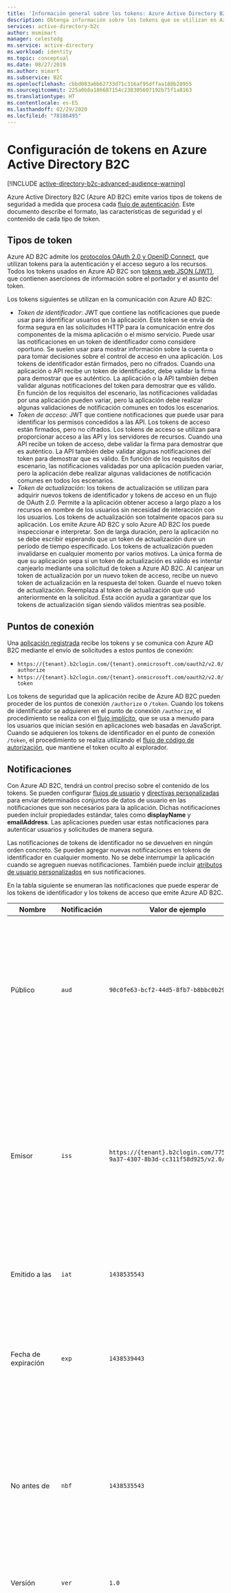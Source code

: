 ```yaml
---
title: 'Información general sobre los tokens: Azure Active Directory B2C'
description: Obtenga información sobre los tokens que se utilizan en Azure Active Directory B2C.
services: active-directory-b2c
author: msmimart
manager: celestedg
ms.service: active-directory
ms.workload: identity
ms.topic: conceptual
ms.date: 08/27/2019
ms.author: mimart
ms.subservice: B2C
ms.openlocfilehash: cbbd083a6b62733d71c316af95dffaa188b28955
ms.sourcegitcommit: 225a0b8a186687154c238305607192b75f1a8163
ms.translationtype: HT
ms.contentlocale: es-ES
ms.lasthandoff: 02/29/2020
ms.locfileid: "78186495"
---
```

# <a name="overview-of-tokens-in-azure-active-directory-b2c"></a>Configuración de tokens en Azure Active Directory B2C

[!INCLUDE [active-directory-b2c-advanced-audience-warning](../../includes/active-directory-b2c-advanced-audience-warning.md)]

Azure Active Directory B2C (Azure AD B2C) emite varios tipos de tokens de seguridad a medida que procesa cada [flujo de autenticación](application-types.md). Este documento describe el formato, las características de seguridad y el contenido de cada tipo de token.

## <a name="token-types"></a>Tipos de token

Azure AD B2C admite los [protocolos OAuth 2.0 y OpenID Connect](protocols-overview.md), que utilizan tokens para la autenticación y el acceso seguro a los recursos. Todos los tokens usados en Azure AD B2C son [tokens web JSON (JWT)](https://self-issued.info/docs/draft-ietf-oauth-json-web-token.html), que contienen aserciones de información sobre el portador y el asunto del token.

Los tokens siguientes se utilizan en la comunicación con Azure AD B2C:

- *Token de identificador*: JWT que contiene las notificaciones que puede usar para identificar usuarios en la aplicación. Este token se envía de forma segura en las solicitudes HTTP para la comunicación entre dos componentes de la misma aplicación o el mismo servicio. Puede usar las notificaciones en un token de identificador como considere oportuno. Se suelen usar para mostrar información sobre la cuenta o para tomar decisiones sobre el control de acceso en una aplicación. Los tokens de identificador están firmados, pero no cifrados. Cuando una aplicación o API recibe un token de identificador, debe validar la firma para demostrar que es auténtico. La aplicación o la API también deben validar algunas notificaciones del token para demostrar que es válido. En función de los requisitos del escenario, las notificaciones validadas por una aplicación pueden variar, pero la aplicación debe realizar algunas validaciones de notificación comunes en todos los escenarios.
- *Token de acceso*: JWT que contiene notificaciones que puede usar para identificar los permisos concedidos a las API. Los tokens de acceso están firmados, pero no cifrados. Los tokens de acceso se utilizan para proporcionar acceso a las API y los servidores de recursos.  Cuando una API recibe un token de acceso, debe validar la firma para demostrar que es auténtico. La API también debe validar algunas notificaciones del token para demostrar que es válido. En función de los requisitos del escenario, las notificaciones validadas por una aplicación pueden variar, pero la aplicación debe realizar algunas validaciones de notificación comunes en todos los escenarios.
- *Token de actualización*: los tokens de actualización se utilizan para adquirir nuevos tokens de identificador y tokens de acceso en un flujo de OAuth 2.0. Permite a la aplicación obtener acceso a largo plazo a los recursos en nombre de los usuarios sin necesidad de interacción con los usuarios. Los tokens de actualización son totalmente opacos para su aplicación. Los emite Azure AD B2C y solo Azure AD B2C los puede inspeccionar e interpretar. Son de larga duración, pero la aplicación no se debe escribir esperando que un token de actualización dure un período de tiempo especificado. Los tokens de actualización pueden invalidarse en cualquier momento por varios motivos. La única forma de que su aplicación sepa si un token de actualización es válido es intentar canjearlo mediante una solicitud de token a Azure AD B2C. Al canjear un token de actualización por un nuevo token de acceso, recibe un nuevo token de actualización en la respuesta del token. Guarde el nuevo token de actualización. Reemplaza al token de actualización que usó anteriormente en la solicitud. Esta acción ayuda a garantizar que los tokens de actualización sigan siendo válidos mientras sea posible.

## <a name="endpoints"></a>Puntos de conexión

Una [aplicación registrada](tutorial-register-applications.md) recibe los tokens y se comunica con Azure AD B2C mediante el envío de solicitudes a estos puntos de conexión:

- `https://{tenant}.b2clogin.com/{tenant}.onmicrosoft.com/oauth2/v2.0/authorize`
- `https://{tenant}.b2clogin.com/{tenant}.onmicrosoft.com/oauth2/v2.0/token`

Los tokens de seguridad que la aplicación recibe de Azure AD B2C pueden proceder de los puntos de conexión `/authorize` o `/token`. Cuando los tokens de identificador se adquieren en el punto de conexión `/authorize`, el procedimiento se realiza con el [flujo implícito](implicit-flow-single-page-application.md), que se usa a menudo para los usuarios que inician sesión en aplicaciones web basadas en JavaScript. Cuando se adquieren los tokens de identificador en el punto de conexión `/token`, el procedimiento se realiza utilizando el [flujo de código de autorización](openid-connect.md#get-a-token), que mantiene el token oculto al explorador.

## <a name="claims"></a>Notificaciones

Con Azure AD B2C, tendrá un control preciso sobre el contenido de los tokens. Se pueden configurar [flujos de usuario](user-flow-overview.md) y [directivas personalizadas](custom-policy-overview.md) para enviar determinados conjuntos de datos de usuario en las notificaciones que son necesarios para la aplicación. Dichas notificaciones pueden incluir propiedades estándar, tales como **displayName** y **emailAddress**. Las aplicaciones pueden usar estas notificaciones para autenticar usuarios y solicitudes de manera segura.

Las notificaciones de tokens de identificador no se devuelven en ningún orden concreto. Se pueden agregar nuevas notificaciones en tokens de identificador en cualquier momento. No se debe interrumpir la aplicación cuando se agreguen nuevas notificaciones. También puede incluir [atributos de usuario personalizados](user-flow-custom-attributes.md) en sus notificaciones.

En la tabla siguiente se enumeran las notificaciones que puede esperar de los tokens de identificador y los tokens de acceso que emite Azure AD B2C.

| Nombre | Notificación | Valor de ejemplo | Descripción |
| ---- | ----- | ------------- | ----------- |
| Público | `aud` | `90c0fe63-bcf2-44d5-8fb7-b8bbc0b29dc6` | Identifica al destinatario previsto del token. Para Azure AD B2C, la audiencia es el identificador de la aplicación. La aplicación tiene que validar este valor y rechazar el token si no coincide. Audiencia es sinónimo de recursos. |
| Emisor | `iss` |`https://{tenant}.b2clogin.com/775527ff-9a37-4307-8b3d-cc311f58d925/v2.0/` | Identifica el servicio de token de seguridad (STS) que construye y devuelve el token. También identifica el directorio en el que se autenticó el usuario. La aplicación tiene que validar la notificación del emisor para asegurarse de que el token proviene del punto de conexión adecuado. |
| Emitido a las | `iat` | `1438535543` | La hora en que se emitió el token, que se representa en tiempo de época. |
| Fecha de expiración | `exp` | `1438539443` | La hora en que el token deja de ser válido, que se representa en tiempo de época. La aplicación tiene que usar esta notificación para comprobar la validez de la duración del token. |
| No antes de | `nbf` | `1438535543` | Hora a la que el token pasa a ser válido, representada en tiempo de época. Suele ser la misma hora a la que se emitió el token. La aplicación tiene que usar esta notificación para comprobar la validez de la duración del token. |
| Versión | `ver` | `1.0` | Versión del token de identificador, según se ha definido en Azure AD B2C. |
| Código hash | `c_hash` | `SGCPtt01wxwfgnYZy2VJtQ` | El código hash se incluye en los tokens de identificador solo cuando el token se emite junto con un código de autorización de OAuth 2.0. Los códigos hash se pueden usar para validar la autenticidad de un código de autorización. Consulte la [especificación de OpenID Connect](https://openid.net/specs/openid-connect-core-1_0.html) para obtener más información sobre cómo llevar a cabo esta validación.  |
| Hash de token de acceso | `at_hash` | `SGCPtt01wxwfgnYZy2VJtQ` | El hash de token de acceso se incluye en los tokens de identificador solo cuando el token se emite junto con un token de acceso de OAuth 2.0. El hash de token de acceso se puede usar para validar la autenticidad de un token de acceso. Consulte la [especificación de OpenID Connect](https://openid.net/specs/openid-connect-core-1_0.html) para obtener más información sobre cómo llevar a cabo esta validación.  |
| Valor de seguridad | `nonce` | `12345` | El valor de seguridad es una estrategia que se usa para mitigar los ataques de reproducción de tokens. La aplicación puede especificar un valor de seguridad en una solicitud de autorización mediante el parámetro de consulta `nonce`. El valor que se proporcione en la solicitud solo se emitirá sin modificar en la notificación `nonce` de un token de identificador. Esta notificación permite que la aplicación compruebe el valor con respecto al valor especificado en la solicitud. La aplicación tiene que realizar esta validación durante el proceso de validación del token de identificador. |
| Asunto | `sub` | `884408e1-2918-4cz0-b12d-3aa027d7563b` | Entidad de seguridad sobre la que el token declara información como, por ejemplo, el usuario de una aplicación. Este valor es inmutable y no se puede reasignar ni volver a usar. Se puede usar para realizar comprobaciones de autorización de forma segura, por ejemplo, cuando el token se usa para acceder a un recurso. De manera predeterminada, la notificación del asunto se rellena con el identificador de objeto del usuario del directorio. |
| Referencia de clase de contexto de autenticación | `acr` | No aplicable | Solo se utiliza con las directivas antiguas. |
| Directiva de marco de confianza | `tfp` | `b2c_1_signupsignin1` | Nombre de la directiva que se usó para adquirir el token de identificador. |
| Hora de autenticación | `auth_time` | `1438535543` | Hora a la que un usuario especificó sus credenciales por última vez, representada en hora de época. No existe distinción entre una autenticación que sea un inicio de sesión nuevo, una sesión de inicio de sesión único (SSO) u otro tipo de inicio de sesión. `auth_time` muestra la última vez que la aplicación (o el usuario) inició un intento de autenticación en Azure AD B2C. No se indica el método usado para la autenticación. |
| Ámbito | `scp` | `Read`| Permisos concedidos al recurso para un token de acceso. Si se trata de varios permisos concedidos, se separan con un espacio. |
| Entidad autorizada | `azp` | `975251ed-e4f5-4efd-abcb-5f1a8f566ab7` | El **id. de la aplicación** cliente que inició la solicitud. |

## <a name="configuration"></a>Configuración

Las siguientes propiedades se utilizan para [administrar la vigencia de los tokens de seguridad](configure-tokens.md) emitidos por Azure AD B2C:

- **Vigencia (en minutos) de token de acceso y de identificador**: la vigencia del token de portador de OAuth 2.0 que se utiliza para obtener acceso a un recurso protegido. El valor predeterminado es 60 minutos. El mínimo (incluido) es de 5 minutos. El máximo (incluido) es de 1440 minutos.

- **Duración del token de actualización (días)** : período de tiempo máximo antes del que puede usarse un token de actualización para adquirir un nuevo token de identificador o de acceso. El período de tiempo también cubre la adquisición de un nuevo token de actualización si se ha concedido el ámbito `offline_access` a la aplicación. El valor predeterminado es 14 días. El mínimo (incluido) es de 1 día. El máximo (incluido) es de 90 días.

- **Duración de la ventana deslizante del token de actualización (días)** : después de transcurrido este período de tiempo, el usuario está obligado a volver a autenticarse, independientemente de cuál sea el período de validez del último token de actualización obtenido por la aplicación. Solo se pueden proporcionar si el conmutador se establece en **Bounded**(Enlazado). Es preciso que sea mayor o igual que el valor de **Vigencia del token de actualización (en días)** . Si el conmutador se establece en **Unbounded**(Sin enlazar), no se puede proporcionar un valor específico. El valor predeterminado es de 90 días. El mínimo (incluido) es de 1 día. El máximo (incluido) es de 365 días.

Los siguientes casos de uso se habilitan mediante estas propiedades:

- Permiso para que un usuario pueda permanecer conectado en una aplicación móvil indefinidamente, siempre que esté continuamente activo en la misma. Establezca **Duración de la ventana deslizante del token de actualización (días)** en **Unbounded** (Sin enlazar) en el flujo de usuario de inicio de sesión.
- Cumpla los requisitos de cumplimiento normativo y seguridad de la industria mediante el establecimiento de la vigencia adecuada del token de acceso.

Estas opciones no están disponibles para flujos de usuario de restablecimiento de contraseña.

## <a name="compatibility"></a>Compatibilidad

Las siguientes propiedades se utilizan para [administrar la compatibilidad de los tokens](configure-tokens.md):

- **Notificación de emisor (iss)** : esta propiedad identifica el inquilino de Azure AD B2C que emitió el token. El valor predeterminado es `https://<domain>/{B2C tenant GUID}/v2.0/`. El valor de `https://<domain>/tfp/{B2C tenant GUID}/{Policy ID}/v2.0/` incluye los identificadores tanto del inquilino de Azure AD B2C como del flujo de usuario usado en la solicitud de token. Si una aplicación o biblioteca necesita que Azure AD B2C sea compatible con la [especificación OpenID Connect Discovery 1.0](https://openid.net/specs/openid-connect-discovery-1_0.html), use este valor.

- **Notificación de asunto (sub)** : esta propiedad identifica la entidad para la que el token valida la información. El valor predeterminado es **ObjectID**, que rellena la notificación `sub` en el token con el identificador de objeto del usuario. El valor de **No compatible** solo se proporciona por motivos de compatibilidad con versiones anteriores. Se recomienda cambiar a **ObjectID** lo antes posible.

- **Notificación que representa el identificador de la directiva**: esta propiedad identifica el tipo de notificación en el que se rellena el nombre de directiva utilizado en la solicitud de token. El valor predeterminado es `tfp`. El valor de `acr` solo se proporciona por motivos de compatibilidad con versiones anteriores.

## <a name="pass-through"></a>Paso a través

Cuando se inicia un recorrido del usuario, Azure AD B2C recibe un token de acceso de un proveedor de identidades. Azure AD B2C usa ese token para recuperar información sobre el usuario. [Habilite una notificación en el flujo de usuario](idp-pass-through-user-flow.md) o [defina una notificación en la directiva personalizada](idp-pass-through-custom.md) para pasar el token a través de las aplicaciones que registre en Azure AD B2C. La aplicación debe usar un [flujo de usuario v2](user-flow-versions.md) para aprovechar las ventajas de pasar el token como una notificación.

Azure AD B2C actualmente solo admite pasar el token de acceso de proveedores de identidades de OAuth 2.0, incluidos Facebook y Google. Para todos los demás proveedores de identidades, la notificación se devuelve en blanco.

## <a name="validation"></a>Validación

Para validar un token, la aplicación debe comprobar tanto la firma como las notificaciones del token. Hay muchas bibliotecas de código abierto disponibles para validar los JWT según su lenguaje preferido. Se recomienda explorar esas opciones en lugar de implementar su propia lógica de validación.

### <a name="validate-signature"></a>Validar la firma

Un JWT contiene tres segmentos, un *encabezado*, un *cuerpo* y un *firma*. El segmento de firma se puede utilizar para validar la autenticidad del token con el fin de que la aplicación pueda confiar en él. Los tokens de Azure AD B2C se firman con algoritmos de cifrado asimétrico estándar del sector, como RSA 256.

El encabezado del token contiene información acerca del método de cifrado y la clave utilizados para firmar el token:

```
{
        "typ": "JWT",
        "alg": "RS256",
        "kid": "GvnPApfWMdLRi8PDmisFn7bprKg"
}
```

El valor de la notificación **alg** es el algoritmo que se usó para firmar el token. El valor de la notificación **kid** es la clave pública que se usó para firmar el token. En cualquier momento, Azure AD B2C puede firmar un token mediante cualquier opción de un conjunto de pares de claves pública y privada. Azure AD B2C gira los posibles conjuntos de claves periódicamente. La aplicación debe escribirse para controlar automáticamente esos cambios de clave. Una frecuencia razonable para buscar actualizaciones para las claves públicas que usa Azure AD B2C es cada 24 horas.

Azure AD B2C tiene un punto de conexión de metadatos OpenID Connect. Con este punto de conexión, las aplicaciones pueden solicitar información acerca de Azure AD B2C en tiempo de ejecución. En esta información se incluyen los extremos, los contenidos del token y las claves de firma de los token. Hay un documento de metadatos JSON para cada directiva en su inquilino de Azure AD B2C. El documento de metadatos es un objeto JSON que contiene varias piezas de información útiles. Los metadatos contienen **jwks_uri**, que ofrece la ubicación del conjunto de claves públicas que se usan para firmar los tokens. La ubicación se proporciona aquí, pero es mejor capturarla dinámicamente mediante el documento de metadatos y el análisis de **jwks_uri**:

```
https://contoso.b2clogin.com/contoso.onmicrosoft.com/discovery/v2.0/keys?p=b2c_1_signupsignin1
```
El documento JSON que se encuentra en esta dirección URL contiene toda la información de clave pública en uso en ese momento determinado. La aplicación puede usar la notificación `kid` en el encabezado de JWT para seleccionar en el documento JSON la clave pública que se ha usado en este documento para firmar un token concreto. Después, puede realizar la validación de la firma mediante la clave pública correcta y el algoritmo indicado.

El documento de metadatos de la directiva `B2C_1_signupsignin1` en el inquilino `contoso.onmicrosoft.com` se encuentra en:

```
https://contoso.b2clogin.com/contoso.onmicrosoft.com/v2.0/.well-known/openid-configuration?p=b2c_1_signupsignin1
```

Para determinar qué directiva se usó para firmar un token (y dónde solicitar los metadatos), tiene dos opciones. En primer lugar, el nombre de la directiva se incluye en la notificación `acr` del token. Las notificaciones se pueden analizar fuera del cuerpo del JWT; para ello, descodifique la descodificación en base 64 del cuerpo y deserialice la cadena JSON resultante. La notificación `acr` es el nombre de la directiva que se usó para emitir el token. La otra opción consiste en codificar la directiva en el valor del parámetro `state` al emitir la solicitud y, a continuación, descodificarla para determinar qué directiva se ha usado. Cualquiera de estos métodos es válido.

La descripción de cómo realizar la validación de la firma queda fuera del ámbito de este documento. Hay muchas bibliotecas de código abierto disponibles para ayudarle a validar un token.

### <a name="validate-claims"></a>Validar notificaciones

Cuando una aplicación o una API reciben un token de identificador, también es preciso realizar varias comprobaciones de las notificaciones en el token de identificador. Se deben comprobar las notificaciones siguientes:

- **audience**: comprueba que está previsto que el token de identificador se proporcione a su aplicación.
- **not before** y **expiration time**: comprueban que el token de identificador no ha expirado.
- **issuer**: comprueba que Azure AD B2C emitió el token para la aplicación.
- **nonce**: una estrategia para mitigar los ataques de reproducción de tokens.

Para ver una lista completa de las validaciones que la aplicación debe llevar a cabo, consulte la [especificación de OpenID Connect](https://openid.net).

## <a name="next-steps"></a>Pasos siguientes

Obtenga más información sobre cómo [usar los tokens de acceso](access-tokens.md).

